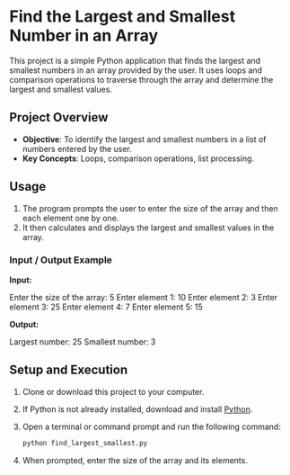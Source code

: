 
# Find the Largest and Smallest Number in an Array

This project is a simple Python application that finds the largest and smallest numbers in an array provided by the user. It uses loops and comparison operations to traverse through the array and determine the largest and smallest values.

## Project Overview

- **Objective**: To identify the largest and smallest numbers in a list of numbers entered by the user.
- **Key Concepts**: Loops, comparison operations, list processing.

## Usage

1. The program prompts the user to enter the size of the array and then each element one by one.
2. It then calculates and displays the largest and smallest values in the array.

### Input / Output Example

**Input:**

Enter the size of the array: 5 Enter element 1: 10 Enter element 2: 3 Enter element 3: 25 Enter element 4: 7 Enter element 5: 15

**Output:**

Largest number: 25 Smallest number: 3

## Setup and Execution

1. Clone or download this project to your computer.
2. If Python is not already installed, download and install [Python](https://www.python.org/downloads/).
3. Open a terminal or command prompt and run the following command:

   ```bash
   python find_largest_smallest.py
   ```

4. When prompted, enter the size of the array and its elements.
